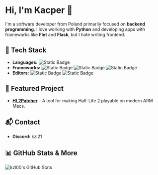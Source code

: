# Hi, I'm Kacper 👋

I'm a software developer from Poland primarily focused on **backend programming**. I love working with **Python** and developing apps with frameworks like **Flet** and **Flask**, but I hate writing frontend.

## 🔧 Tech Stack
- **Languages:** ![Static Badge](https://img.shields.io/badge/Python-0380fc?logo=python&logoColor=white)
- **Frameworks:** ![Static Badge](https://img.shields.io/badge/Flet-e83c76?logo=python&logoColor=white) ![Static Badge](https://img.shields.io/badge/Flask-000000?logo=flask&logoColor=white) ![Static Badge](https://img.shields.io/badge/SQLAlchemy-D71F00?logo=sqlalchemy&logoColor=white) 
- **Editors:** ![Static Badge](https://img.shields.io/badge/PyCharm-1fc900?logo=pycharm&logoColor=white) ![Static Badge](https://img.shields.io/badge/VS%20Code-0078d7?logo=visual-studio&logoColor=white)

## 🚀 Featured Project
- **[HL2Patcher](https://github.com/kacper-jar/HL2Patcher)** – A tool for making Half-Life 2 playable on modern ARM Macs.

## 📬 Contact
- **Discord:** kzl21

## 📊 GitHub Stats & More  
<img src="https://github-readme-stats.vercel.app/api/top-langs/?username=kacper-jar&theme=dark&show_icons=true&hide_border=true&layout=compact" alt="kzl00's GitHub Stats" />
